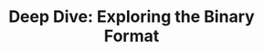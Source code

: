 ---
layout: default
title: "Deep Dive: Exploring the Binary Format"
description: Digging deep into WebAssembly's Binary Format
---